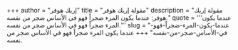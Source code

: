 +++
author = "إريك هوفر"
title = "مقولة إريك هوفر"
description = "مقولة إريك هوفر: عندما يكون المرء ضجراً فهو في الأساس ضجر من نفسه."
quote = '''عندما يكون المرء ضجراً فهو في الأساس ضجر من نفسه.''' 
slug = "عندما-يكون-المرء-ضجراً-فهو-في-الأساس-ضجر-من-نفسه"
+++
عندما يكون المرء ضجراً فهو في الأساس ضجر من نفسه.
